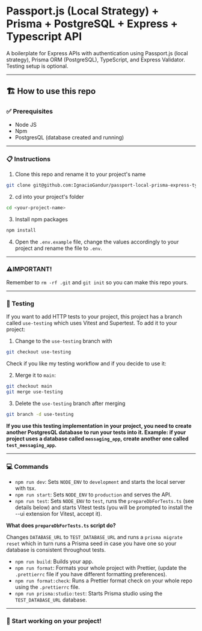 # Passport.js (Local Strategy) + Prisma + PostgreSQL + Express + Typescript API

A boilerplate for Express APIs with authentication using Passport.js (local strategy), Prisma ORM (PostgreSQL), TypeScript, and Express Validator. Testing setup is optional.

---

## 🏗 How to use this repo

### ✅ Prerequisites

- Node JS
- Npm
- PostgresQL (database created and running)

---

### 📋 Instructions

1. Clone this repo and rename it to your project's name

```bash
git clone git@github.com:IgnacioGandur/passport-local-prisma-express-typescript.git <your-project-name>
```

2. cd into your project's folder

```bash
cd <your-project-name>
```
3. Install npm packages

```bash
npm install
```

4. Open the `.env.example` file, change the values accordingly to your project and rename the file to `.env`.

---

### ⚠️IMPORTANT!

Remember to `rm -rf .git` and `git init` so you can make this repo yours.

---

### 🧪 Testing

If you want to add HTTP tests to your project, this project has a branch called `use-testing`
which uses Vitest and Supertest. To add it to your project: 

1. Change to the `use-testing` branch with

```bash
git checkout use-testing
```

Check if you like my testing workflow and if you decide to use it:

2. Merge it to `main`:

```bash
git checkout main
git merge use-testing
```

3. Delete the `use-testing` branch after merging

```bash
git branch -d use-testing
```

**If you use this testing implementation in your project, you need to create another PostgresQL database to run your tests into it. Example: if your project uses a database called `messaging_app`, create another one called `test_messaging_app`.**

---

### 💻 Commands

- `npm run dev`: Sets `NODE_ENV` to `development` and starts the local server with tsx.
- `npm run start`: Sets `NODE_ENV` to `production` and serves the API.
- `npm run test`: Sets `NODE_ENV` to `test`, runs the `prepareDbForTests.ts` (see details below) and starts Vitest tests (you will be prompted to install the --ui extension for Vitest, accept it).

**What does `prepareDbForTests.ts` script do?**

Changes `DATABASE_URL` to `TEST_DATABASE_URL` and runs a `prisma migrate reset` which in turn runs 
a Prisma seed in case you have one so your database is consistent throughout tests.

- `npm run build`: Builds your app.
- `npm run format`: Formats your whole project with Prettier, (update the `.prettierrc` file if you have different formatting preferences).
- `npm run format:check`: Runs a Prettier format check on your whole repo using the `.prettierrc` file.
- `npm run prisma:studio:test`: Starts Prisma studio using the `TEST_DATABASE_URL` database.

---

### 🚀 Start working on your project!
